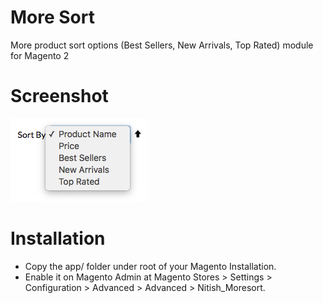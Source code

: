 # More Sort
More product sort options (Best Sellers, New Arrivals, Top Rated) module for Magento 2

# Screenshot
![screenshot](/screenshot.png?raw=true "Moresort Drop Down")

# Installation
- Copy the app/ folder under root of your Magento Installation.
- Enable it on Magento Admin at Magento Stores > Settings > Configuration > Advanced > Advanced > Nitish_Moresort.
